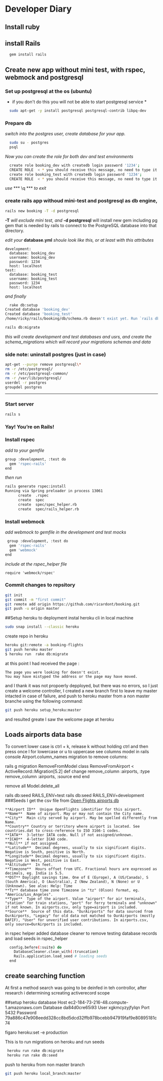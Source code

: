 # Developer Diary

## Install ruby 
## install Rails
```sh
  gem install rails
```
## Create new app without mini test, with rspec, webmock and postgresql
### Set up postgresql at the os (ubuntu)
* if you don't do this you will not be able to start postgresql service *
```sh
  sudo apt-get -y install postgresql postgresql-contrib libpq-dev
```
### Prepare db
*switch into the postgres user, create database for your app.*
```sh
  sudo su - postgres
  psql    
```
*Now you can create the role  for both dev and test environments*
```sh
  create role booking_dev with createdb login password '1234';
  CREATE ROLE  < * you should receive this message, no need to type it *
  create role booking_test with createdb login password '1234';
  CREATE ROLE  < * you should receive this message, no need to type it *

```
*use* *** \q *** *to exit*
### create rails app withoud mini-test and postgresql as db engine, 
```sh
rails new booking -T -d postgresql
``` 
**-T** *will exclude mini test, and* **-d postgresql** will install new gem including pg gem that is needed by rails to connect to the PostgreSQL database into that directory.

*edit your* **database.yml** *shoule look like this, or at least with this attributes*
```
development:
  database: booking_dev
  username: booking_dev
  password: 1234
  host: localhost
test:
  database: booking_test
  username: booking_test
  password: 1234
  host: localhost

```
*and finally*
```sh
  rake db:setup
Created database 'booking_dev'
Created database 'booking_test'
/home/ricky/rails/booking/db/schema.rb doesn't exist yet. Run `rails db:migrate` to create it, then try again. If you do not intend to use a database, you should instead alter /home/ricky/rails/booking/config/application.rb to limit the frameworks that will be loaded.
```
```sh
rails db:migrate
```
*this will create development and test databases and usrs, and create the schema_migrations which will record your migrations schemas and data*

### side note: uninstall postgres (just in case)
```sh
apt-get --purge remove postgresql\*
rm -r /etc/postgresql/
rm -r /etc/postgresql-common/
rm -r /var/lib/postgresql/
userdel -r postgres
groupdel postgres
```
******
### Start server
```sh
rails s
```
### Yay! You’re on Rails!
### Install rspec
*add to your gemfile*
```sh
group :development, :test do
  gem 'rspec-rails'
end
````
*then run*
```sh
rails generate rspec:install
Running via Spring preloader in process 13061
      create  .rspec
      create  spec
      create  spec/spec_helper.rb
      create  spec/rails_helper.rb
```
### Install webmock
*add webmock to gemfile in the development and test mocks*
```sh
 group :development, :test do
  gem 'rspec-rails'
  gem 'webmock'
end
```
*include at the rspec_helper file*
```
require 'webmock/rspec'
```

### Commit changes to  repsitory
```sh
git init
git commit -m "first commit"
git remote add origin https://github.com/ricardont/booking.git
git push -u origin master
```
##Setup heroku to deployment
instal heroku cli in local machine
```sh
sudo snap install --classic heroku
```
create repo in heroku
```sh
heroku git:remote -a booking-flights
git push heroku master 
$ heroku run  rake db:migrate
```
 at this point I had received the page :
 ```
The page you were looking for doesn't exist.
You may have mistyped the address or the page may have moved.
 ```
 and I thank it was not propoerly depployed, but there was no errors, so I just create a welcome controller, I created a new branch first to leave my master intacted in case of failure, and push to heroku master from a non master branche using the following command:
 ```sh
 git push heroku setup_heroku:master
 ```
 and resulted greate I saw the welcome page at heroku

## Loads airports data base
To convert lower case is ctrl + k, release k without holding ctrl and then press once l for lowercase or u to uppercase
see columns model in rails console
Airport.column_names
 migration to remove columns:

 rails g migration RemoveFromModel
 class RemoveFromAirport < ActiveRecord::Migration[5.2]
 def change
  remove_column :airports, :type
  remove_column :airports, :source
 end
end

remove all
Model.delete_all

rails db:seed RAILS_ENV=test
rails db:seed RAILS_ENV=development
###Seeds
 I get the csv file from  [Open Flights airports db]( https://raw.githubusercontent.com/jpatokal/openflights/master/data/airports.dat "https://openflights.org") 

 ```
**Airport ID**  Unique OpenFlights identifier for this airport.
**Name**  Name of airport. May or may not contain the City name.
**City**  Main city served by airport. May be spelled differently from Name.
**Country** Country or territory where airport is located. See countries.dat to cross-reference to ISO 3166-1 codes.
**IATA**  3-letter IATA code. Null if not assigned/unknown.
**ICAO**  4-letter ICAO code.
**Null** if not assigned.
**Latitude**  Decimal degrees, usually to six significant digits. Negative is South, positive is North.
**Longitude** Decimal degrees, usually to six significant digits. Negative is West, positive is East.
**Altitude**  In feet.
**Timezone**  Hours offset from UTC. Fractional hours are expressed as decimals, eg. India is 5.5.
**DST** Daylight savings time. One of E (Europe), A (US/Canada), S (South America), O (Australia), Z (New Zealand), N (None) or U (Unknown). See also: Help: Time
**Tz** database time zone Timezone in "tz" (Olson) format, eg. "America/Los_Angeles".
**Type**  Type of the airport. Value "airport" for air terminals, "station" for train stations, "port" for ferry terminals and "unknown" if not known. In airports.csv, only type=airport is included.
**Source**  Source of this data. "OurAirports" for data sourced from OurAirports, "Legacy" for old data not matched to OurAirports (mostly DAFIF), "User" for unverified user contributions. In airports.csv, only source=OurAirports is included.
 ```
 in rspec helper 
added database cleaner to remove testing database records and load seeds in rspec_helper

```sh
  config.before(:suite) do
    DatabaseCleaner.clean_with(:truncation)
    Rails.application.load_seed # loading seeds
  end
```



 ## create searching function
 At first a method search was going to be deinfed in teh controllor, after research i determining screating activerecord scope 

 ##setup heroku database
 Host
ec2-184-73-216-48.compute-1.amazonaws.com
Database
da84d0cre65i93
User
xgkmcyzyjfylqn
Port
5432
Password
79a886c47e908eedd328cc8bd5dcd32ffb978bcebb947919faf9e80895181c74


 figaro heroku:set -e production

 This is to run migrations on heroku and run seeds
```sh
 heroku run rake db:migrate
 heroku run rake db:seed
```

push to heroku from non master branch
```sh
git push heroku local_branch:master
```